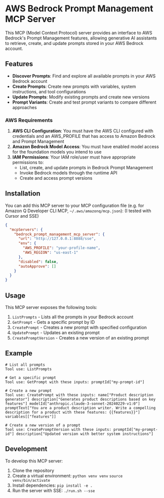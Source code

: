 # AWS Bedrock Prompt Management MCP Server

This MCP (Model Context Protocol) server provides an interface to AWS Bedrock's Prompt Management features, allowing generative AI assistants to retrieve, create, and update prompts stored in your AWS Bedrock account.

## Features

- **Discover Prompts**: Find and explore all available prompts in your AWS Bedrock account
- **Create Prompts**: Create new prompts with variables, system instructions, and tool configurations
- **Update Prompts**: Modify existing prompts and create new versions
- **Prompt Variants**: Create and test prompt variants to compare different approaches

### AWS Requirements

1. **AWS CLI Configuration**: You must have the AWS CLI configured with credentials and an AWS_PROFILE that has access to Amazon Bedrock and Prompt Management
2. **Amazon Bedrock Model Access**: You must have enabled model access for the foundation models you intend to use
3. **IAM Permissions**: Your IAM role/user must have appropriate permissions to:
   - List, create, and update prompts in Bedrock Prompt Management
   - Invoke Bedrock models through the runtime API
   - Create and access prompt versions

## Installation

You can add this MCP server to your MCP configuration file (e.g. for Amazon Q Developer CLI MCP, `~/.aws/amazonq/mcp.json`):
(I tested with Cursor and SSE)

```json
{
  "mcpServers": {
    "bedrock_prompt_management_mcp_server": {
      "url": "http://127.0.0.1:8888/sse",
      "env": {
        "AWS_PROFILE": "your-profile-name",
        "AWS_REGION": "us-east-1"
      },
      "disabled": false,
      "autoApprove": []
    }
  }
}
```

## Usage

This MCP server exposes the following tools:

1. `ListPrompts` - Lists all the prompts in your Bedrock account
2. `GetPrompt` - Gets a specific prompt by ID
3. `CreatePrompt` - Creates a new prompt with specified configuration
4. `UpdatePrompt` - Updates an existing prompt
5. `CreatePromptVersion` - Creates a new version of an existing prompt

## Example

```
# List all prompts
Tool use: ListPrompts

# Get a specific prompt
Tool use: GetPrompt with these inputs: promptId["my-prompt-id"]

# Create a new prompt
Tool use: CreatePrompt with these inputs: name["Product description generator"] description["Generates product descriptions based on key features"] modelId["anthropic.claude-3-sonnet-20240229-v1:0"] promptText["You are a product description writer. Write a compelling description for a product with these features: {{features}}"] variables[["features"]]

# Create a new version of a prompt
Tool use: CreatePromptVersion with these inputs: promptId["my-prompt-id"] description["Updated version with better system instructions"]
```

## Development

To develop this MCP server:

1. Clone the repository
2. Create a virtual environment: `python venv venv`
                            `source venv/bin/activate`
3. Install dependencies: `pip install -e .`
4. Run the server with SSE: `./run.sh --sse`